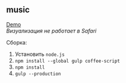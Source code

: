 music
-----
[Demo](http://nitive.github.io/music)  
_Визуализация не работает в Safari_

Сборка:

1. Установить `node.js`
2. `npm install --global gulp coffee-script`
3. `npm install`
4. `gulp --production`